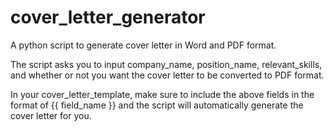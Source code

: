 # cover_letter_generator
A python script to generate cover letter in Word and PDF format.

The script asks you to input company_name, position_name, relevant_skills, and whether or not you want the cover letter to be converted to PDF format.

In your cover_letter_template, make sure to include the above fields in the format of {{ field_name }} and the script will automatically generate the cover letter for you.
